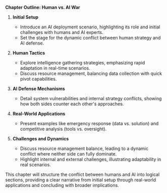 

**Chapter Outline: Human vs. AI War**

1. **Initial Setup**
   - Introduce an AI deployment scenario, highlighting its role and initial challenges with humans and AI experts.
   - Set the stage for the dynamic conflict between human strategy and AI defense.

2. **Human Tactics**
   - Explore intelligence gathering strategies, emphasizing rapid adaptation in real-time scenarios.
   - Discuss resource management, balancing data collection with quick pivot capabilities.

3. **AI Defense Mechanisms**
   - Detail system vulnerabilities and internal strategy conflicts, showing how both sides counter each other's approaches.

4. **Real-World Applications**
   - Present examples like emergency response (data vs. solution) and competitive analysis (tools vs. oversight).

5. **Challenges and Dynamics**
   - Discuss resource management balance, leading to a dynamic conflict where neither side can fully dominate.
   - Highlight internal and external challenges, illustrating adaptability in real scenarios.

This chapter will structure the conflict between humans and AI into logical sections, providing a clear narrative from initial setup through real-world applications and concluding with broader implications.